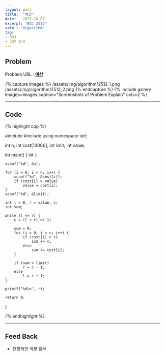 ```yaml
---
layout: post
title:  "예산"
date:   2017-10-07
excerpt: "BOJ_2512"
cate : "algorithm"
tag:
- BOJ
- 이분 탐색
---
```


## Problem
Problem URL : **[예산](https://www.acmicpc.net/problem/2512)**

{% capture images %}
    /assets/img/algorithm/2512_1.png
    /assets/img/algorithm/2512_2.png
{% endcapture %}
{% include gallery images=images caption="Screenshots of Problem Explain" cols=2 %}

---

## Code
{% highlight cpp %}

#include <iostream>
#include <algorithm>
using namespace std;

int n;
int cost[10000];
int limit;
int value;

int main()
{
    int i;
    
    scanf("%d", &n);
    
    for (i = 0; i < n; i++) {
        scanf("%d", &cost[i]);
        if (cost[i] > value)
            value = cost[i];
    }
    scanf("%d", &limit);
    
    int l = 0, r = value, c;
    int sum;
    
    while (l <= r) {
        c = (l + r) >> 1;
        
        sum = 0;
        for (i = 0; i < n; i++) {
            if (cost[i] > c)
                sum += c;
            else
                sum += cost[i];
        }
        
        if (sum > limit)
            r = c - 1;
        else
            l = c + 1;
    }
    
    printf("%d\n", r);
    
    return 0;
}

{% endhighlight %}

---

## Feed Back 
* 전형적인 이분 탐색 
